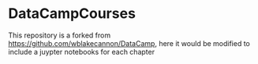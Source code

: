 # DataCampCourses
This repository is a forked from https://github.com/wblakecannon/DataCamp, here it would be modified to include a juypter notebooks for each chapter 
